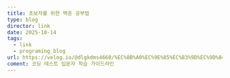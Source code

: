 ```yaml
---
title: 초보자를 위한 백준 공부법
type: blog
director: link
date: 2025-10-14
tags:
  - link
  - programing_blog
url: https://velog.io/@dlgkdms4660/%EC%8B%A0%EC%9E%85%EC%83%9D%EC%9D%84-%EC%9C%84%ED%95%9C-%EB%B0%B1%EC%A4%80%EA%B3%B5%EB%B6%80%EB%B2%95
coment: 코딩 테스트 입문자 학습 가이드라인
---
```







